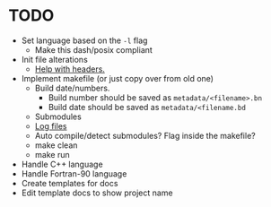 # TODO
- Set language based on the `-l` flag
	- Make this dash/posix compliant
- Init file alterations
	- [Help with headers.](https://stackoverflow.com/questions/4569825/sed-one-liner-to-convert-all-uppercase-to-lowercase)
- Implement makefile (or just copy over from old one)
	- Build date/numbers.
		- Build number should be saved as `metadata/<filename>.bn`
		- Build date should be saved as `metadata/<filename.bd`
	- Submodules
	- [Log files](https://stackoverflow.com/questions/54933242/how-do-i-make-a-makefile-to-log-both-command-and-its-output-to-a-file)
	- Auto compile/detect submodules? Flag inside the makefile?
	- make clean
	- make run
- Handle C++ language
- Handle Fortran-90 language
- Create templates for docs
- Edit template docs to show project name
